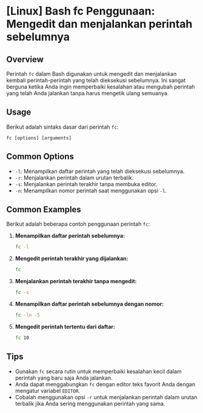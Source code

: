 # [Linux] Bash fc Penggunaan: Mengedit dan menjalankan perintah sebelumnya

## Overview
Perintah `fc` dalam Bash digunakan untuk mengedit dan menjalankan kembali perintah-perintah yang telah dieksekusi sebelumnya. Ini sangat berguna ketika Anda ingin memperbaiki kesalahan atau mengubah perintah yang telah Anda jalankan tanpa harus mengetik ulang semuanya.

## Usage
Berikut adalah sintaks dasar dari perintah `fc`:

```
fc [options] [arguments]
```

## Common Options
- `-l`: Menampilkan daftar perintah yang telah dieksekusi sebelumnya.
- `-r`: Menjalankan perintah dalam urutan terbalik.
- `-s`: Menjalankan perintah terakhir tanpa membuka editor.
- `-n`: Menampilkan nomor perintah saat menggunakan opsi `-l`.

## Common Examples
Berikut adalah beberapa contoh penggunaan perintah `fc`:

1. **Menampilkan daftar perintah sebelumnya:**
   ```bash
   fc -l
   ```

2. **Mengedit perintah terakhir yang dijalankan:**
   ```bash
   fc
   ```

3. **Menjalankan perintah terakhir tanpa mengedit:**
   ```bash
   fc -s
   ```

4. **Menampilkan daftar perintah sebelumnya dengan nomor:**
   ```bash
   fc -ln -5
   ```

5. **Mengedit perintah tertentu dari daftar:**
   ```bash
   fc 10
   ```

## Tips
- Gunakan `fc` secara rutin untuk memperbaiki kesalahan kecil dalam perintah yang baru saja Anda jalankan.
- Anda dapat menggabungkan `fc` dengan editor teks favorit Anda dengan mengatur variabel `EDITOR`.
- Cobalah menggunakan opsi `-r` untuk menjalankan perintah dalam urutan terbalik jika Anda sering menggunakan perintah yang sama.